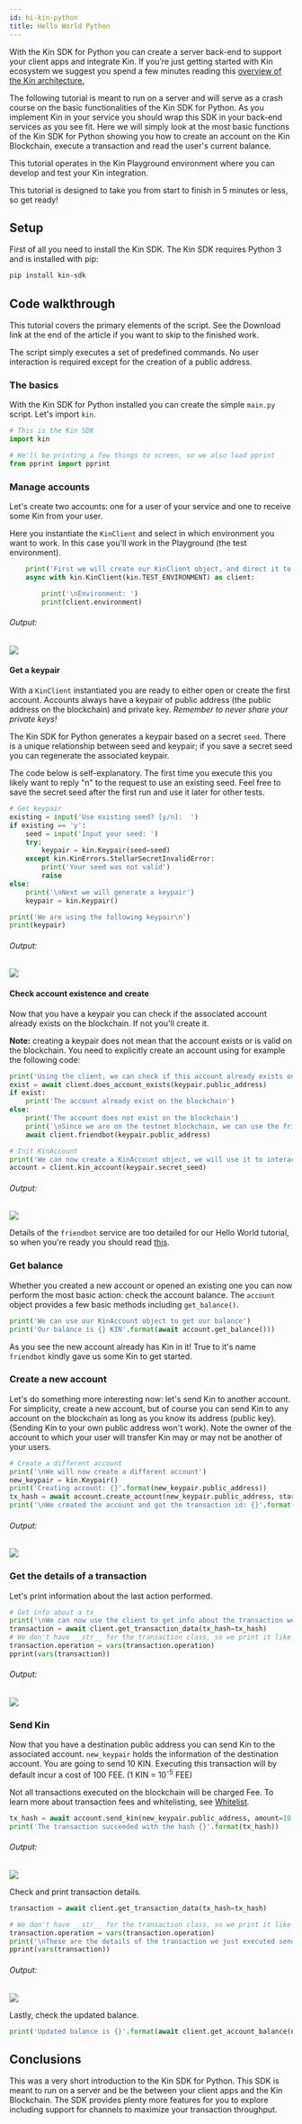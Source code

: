 ```yaml
---
id: hi-kin-python
title: Hello World Python
---
```


With the Kin SDK for Python you can create a server back-end to support your client apps and integrate Kin. If you’re just getting started with Kin ecosystem we suggest you spend a few minutes reading this [overview of the Kin architecture.](../kin-architecture-overview.md)

The following tutorial is meant to run on a server and will serve as a crash course on the basic functionalities of the Kin SDK for Python. As you implement Kin in your service you should wrap this SDK in your back-end services as you see fit. Here we will simply look at the most basic functions of the Kin SDK for Python showing you how to create an account on the Kin Blockchain, execute a transaction and read the user's current balance.

This tutorial operates in the Kin Playground environment where you can develop and test your Kin integration.

This tutorial is designed to take you from start to finish in 5 minutes or less, so get ready!

## Setup
First of all you need to install the Kin SDK. The Kin SDK requires Python 3 and is installed with pip:

```bash
pip install kin-sdk
```
## Code walkthrough
This tutorial covers the primary elements of the script. See the Download link at the end of the article if you want to skip to the finished work.

The script simply executes a set of predefined commands. No user interaction is required except for the creation of a public address.

### The basics
With the Kin SDK for Python installed you can create the simple `main.py` script. Let's import `kin`.

```python
# This is the Kin SDK
import kin

# We'll be printing a few things to screen, so we also load pprint
from pprint import pprint
```

### Manage accounts
Let's create two accounts: one for a user of your service and one to receive some Kin from your user.

Here you instantiate the `KinClient` and select in which environment you want to work. In this case you'll work in the Playground (the test environment).

```python
    print('First we will create our KinClient object, and direct it to our test environment')
    async with kin.KinClient(kin.TEST_ENVIRONMENT) as client:

        print('\nEnvironment: ')
        print(client.environment)
```
###### Output:

![](../../img/HWPython/1_Py_Environment.png)

#### Get a keypair
With a `KinClient` instantiated you are ready to either open or create the first account. Accounts always have a keypair of public address (the public address on the blockchain) and private key. *Remember to never share your private keys!*

The Kin SDK for Python generates a keypair based on a secret `seed`. There is a unique relationship between seed and keypair; if you save a secret seed you can regenerate the associated keypair.

The code below is self-explanatory. The first time you execute this you likely want to reply "n" to the request to use an existing seed. Feel free to save the secret seed after the first run and use it later for other tests.

```python
# Get keypair
existing = input('Use existing seed? [y/n]:  ')
if existing == 'y':
    seed = input('Input your seed: ')
    try:
        keypair = kin.Keypair(seed=seed)
    except kin.KinErrors.StellarSecretInvalidError:
        print('Your seed was not valid')
        raise
else:
    print('\nNext we will generate a keypair')
    keypair = kin.Keypair()

print('We are using the following keypair\n')
print(keypair)
```

###### Output:

![](../../img/HWPython/2_Py_AccountCreate.png)

#### Check account existence and create
Now that you have a keypair you can check if the associated account already exists on the blockchain. If not you'll create it.

**Note:** creating a keypair does not mean that the account exists or is valid on the blockchain. You need to explicitly create an account using for example the following code:

```python
print('Using the client, we can check if this account already exists on the blockchain')
exist = await client.does_account_exists(keypair.public_address)
if exist:
    print('The account already exist on the blockchain')
else:
    print('The account does not exist on the blockchain')
    print('\nSince we are on the testnet blockchain, we can use the friendbot to create our account...\n')
    await client.friendbot(keypair.public_address)

# Init KinAccount
print('We can now create a KinAccount object, we will use it to interact with our account')
account = client.kin_account(keypair.secret_seed)
```

###### Output:

![](../../img/HWPython/3_AccountCreated.png)

Details of the `friendbot` service are too detailed for our Hello World tutorial, so when you're ready you should read [this](../documentation/python-sdk#friendbot).

### Get balance
Whether you created a new account or opened an existing one you can now perform the most basic action: check the  account balance. The `account` object provides a few basic methods including `get_balance()`.

```python
print('We can use our KinAccount object to get our balance')
print('Our balance is {} KIN'.format(await account.get_balance()))
```

As you see the new account already has Kin in it! True to it's name `friendbot` kindly gave us some Kin to get started.

### Create a new account
Let's do something more interesting now: let's send Kin to another account. For simplicity, create a new account, but of course you can send Kin to any account on the blockchain as long as you know its address (public key). (Sending Kin to your own public address won't work). Note the owner of the account to which your user will transfer Kin may or may not be another of your users.

```python
# Create a different account
print('\nWe will now create a different account')
new_keypair = kin.Keypair()
print('Creating account: {}'.format(new_keypair.public_address))
tx_hash = await account.create_account(new_keypair.public_address, starting_balance=1000, fee=100, memo_text='Example')
print('\nWe created the account and got the transaction id: {}'.format(tx_hash))
```

###### Output:

![](../../img/HWPython/4_AccountCreate2.png)

### Get the details of a transaction
Let's print information about the last action performed.

```python
# Get info about a tx
print('\nWe can now use the client to get info about the transaction we did\n')
transaction = await client.get_transaction_data(tx_hash=tx_hash)
# We don't have __str__ for the transaction class, so we print it like this till we add it
transaction.operation = vars(transaction.operation)
pprint(vars(transaction))
```

###### Output:

![](../../img/HWPython/5_AccountCreationTxInfo.png)

### Send Kin
Now that you have a destination public address you can send Kin to the associated account. `new_keypair` holds the information of the destination account. You are going to send 10 KIN. Executing this transaction will by default incur a cost of 100 FEE. (1 KIN = 10<sup>-5</sup> FEE)

Not all transactions executed on the blockchain will be charged Fee. To learn more about transaction fees and whitelisting, see [Whitelist](../documentation/python-sdk#transferring-kin-to-another-account-using-whitelist-service).

```python
tx_hash = await account.send_kin(new_keypair.public_address, amount=10, fee=100, memo_text='Hello World')
print('The transaction succeeded with the hash {}'.format(tx_hash))
```

###### Output:

![](../../img/HWPython/6_SendKinTxHash.png)

Check and print transaction details.

```python
transaction = await client.get_transaction_data(tx_hash=tx_hash)

# We don't have __str__ for the transaction class, so we print it like this till we add it
transaction.operation = vars(transaction.operation)
print('\nThese are the details of the transaction we just executed sending Kin to our test account')
pprint(vars(transaction))
```

###### Output:

![](../../img/HWPython/7_SendKinTxDetail.png)

Lastly, check the updated balance.

```python
print('Updated balance is {}'.format(await client.get_account_balance(new_keypair.public_address)))
```

## Conclusions
This was a very short introduction to the Kin SDK for Python. This SDK is meant to run on a server and be the between your client apps and the Kin Blockchain. The SDK provides plenty more features for you to explore including support for channels to maximize your transaction throughput.

[//]: # (## Downloads)

[//]: # (Download the full main.py for your convenience.)

[//]: # (Track progress and download the Python SDK on GitHub.)

